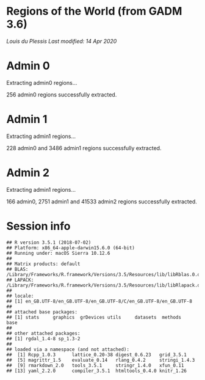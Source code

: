 Regions of the World (from GADM 3.6)
================
*Louis du Plessis*
*Last modified: 14 Apr 2020*

Admin 0
=======

Extracting admin0 regions...

256 admin0 regions successfully extracted.

Admin 1
=======

Extracting admin1 regions...

228 admin0 and 3486 admin1 regions successfully extracted.

Admin 2
=======

Extracting admin1 regions...

166 admin0, 2751 admin1 and 41533 admin2 regions successfully extracted.

Session info
============

    ## R version 3.5.1 (2018-07-02)
    ## Platform: x86_64-apple-darwin15.6.0 (64-bit)
    ## Running under: macOS Sierra 10.12.6
    ## 
    ## Matrix products: default
    ## BLAS: /Library/Frameworks/R.framework/Versions/3.5/Resources/lib/libRblas.0.dylib
    ## LAPACK: /Library/Frameworks/R.framework/Versions/3.5/Resources/lib/libRlapack.dylib
    ## 
    ## locale:
    ## [1] en_GB.UTF-8/en_GB.UTF-8/en_GB.UTF-8/C/en_GB.UTF-8/en_GB.UTF-8
    ## 
    ## attached base packages:
    ## [1] stats     graphics  grDevices utils     datasets  methods   base     
    ## 
    ## other attached packages:
    ## [1] rgdal_1.4-8 sp_1.3-2   
    ## 
    ## loaded via a namespace (and not attached):
    ##  [1] Rcpp_1.0.3      lattice_0.20-38 digest_0.6.23   grid_3.5.1     
    ##  [5] magrittr_1.5    evaluate_0.14   rlang_0.4.2     stringi_1.4.3  
    ##  [9] rmarkdown_2.0   tools_3.5.1     stringr_1.4.0   xfun_0.11      
    ## [13] yaml_2.2.0      compiler_3.5.1  htmltools_0.4.0 knitr_1.26
